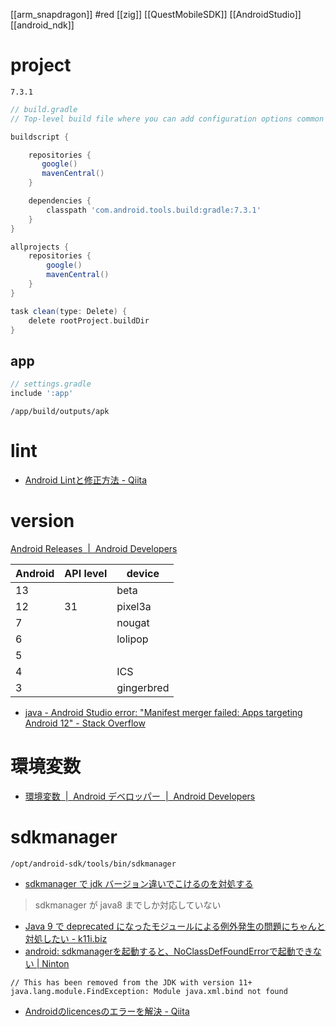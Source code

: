 [[arm_snapdragon]]
#red
[[zig]]
[[QuestMobileSDK]]
[[AndroidStudio]]
[[android_ndk]]

# project
`7.3.1`
```groovy
// build.gradle
// Top-level build file where you can add configuration options common to all sub-projects/modules.

buildscript {

    repositories {
       google()
       mavenCentral()
    }

    dependencies {
        classpath 'com.android.tools.build:gradle:7.3.1'
    }
}

allprojects {
    repositories {
        google()
        mavenCentral()
    }
}

task clean(type: Delete) {
    delete rootProject.buildDir
}
```

## app
```groovy
// settings.gradle
include ':app'
```
`/app/build/outputs/apk`

# lint
- [Android Lintと修正方法 - Qiita](https://qiita.com/yoppie_x/items/4ada5a4c12ff9fd057a4)

# version
[Android Releases  |  Android Developers](https://developer.android.com/about/versions?hl=ja)

|Android| API level | device |
|-|-|-|
|13|| beta |
| 12| 31| pixel3a |
|7||nougat|
|6||lolipop|
|5|||
|4||ICS|
|3||gingerbred|

- [java - Android Studio error: "Manifest merger failed: Apps targeting Android 12" - Stack Overflow](https://stackoverflow.com/questions/67412084/android-studio-error-manifest-merger-failed-apps-targeting-android-12)
# 環境変数
- [環境変数  |  Android デベロッパー  |  Android Developers](https://developer.android.com/studio/command-line/variables?hl=ja)

# sdkmanager
`/opt/android-sdk/tools/bin/sdkmanager`
- [sdkmanager で jdk バージョン違いでこけるのを対処する](https://zenn.dev/ryotabannai/articles/9a55a051289cd819c96a)

> sdkmanager が java8 までしか対応していない

- [Java 9 で deprecated になったモジュールによる例外発生の問題にちゃんと対処したい - k11i.biz](https://k11i.biz/blog/2018/06/26/maven-artifacts-for-java9-deprecated-modules/)
- [android: sdkmanagerを起動すると、NoClassDefFoundErrorで起動できない | Ninton](https://www.ninton.co.jp/archives/2723)

```
// This has been removed from the JDK with version 11+
java.lang.module.FindException: Module java.xml.bind not found
```

- [Androidのlicencesのエラーを解決 - Qiita](https://qiita.com/joji/items/931d5f4e4ee853d7458c)
